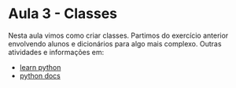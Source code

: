 # Aula 3 - Classes

Nesta aula vimos como criar classes. Partimos do exercício anterior envolvendo alunos e dicionários para algo mais complexo.
Outras atividades e informações em:

* [learn python](https://www.learnpython.org/en/Classes_and_Objects)
* [python docs](https://docs.python.org/3/tutorial/classes.html)
